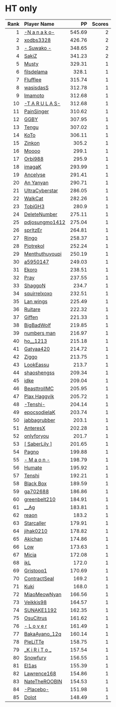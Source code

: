 # HT only
| Rank | Player Name |  PP  | Scores |
| ----:|:----------- | ----:| ------:|
| 1 | [-N a n a k o-](https://osu.ppy.sh/u/1407516) | 545.69 | 2 |
| 2 | [xodbs3328](https://osu.ppy.sh/u/1138389) | 426.76 | 2 |
| 3 | [- Suwako -](https://osu.ppy.sh/u/4104664) | 348.65 | 2 |
| 4 | [SakiZ](https://osu.ppy.sh/u/4347191) | 341.23 | 2 |
| 5 | [Musty](https://osu.ppy.sh/u/251683) | 329.31 | 1 |
| 6 | [filsdelama](https://osu.ppy.sh/u/2831793) | 328.1 | 1 |
| 7 | [Flufflee](https://osu.ppy.sh/u/2245411) | 315.74 | 1 |
| 8 | [wasisdasS](https://osu.ppy.sh/u/1999698) | 312.78 | 1 |
| 9 | [Imamoto](https://osu.ppy.sh/u/1201224) | 312.68 | 1 |
| 10 | [-T A R U L A S-](https://osu.ppy.sh/u/3179601) | 312.68 | 1 |
| 11 | [PainSinger](https://osu.ppy.sh/u/697843) | 310.62 | 1 |
| 12 | [GGBY](https://osu.ppy.sh/u/629717) | 307.95 | 1 |
| 13 | [Tengu](https://osu.ppy.sh/u/380836) | 307.02 | 1 |
| 14 | [KoTo](https://osu.ppy.sh/u/1382805) | 306.11 | 1 |
| 15 | [Zinkon](https://osu.ppy.sh/u/85043) | 305.2 | 1 |
| 16 | [Moooo](https://osu.ppy.sh/u/811829) | 299.1 | 1 |
| 17 | [Orbi988](https://osu.ppy.sh/u/3574151) | 295.9 | 1 |
| 18 | [imagaK](https://osu.ppy.sh/u/2022445) | 293.99 | 1 |
| 19 | [Ancelyse](https://osu.ppy.sh/u/1014222) | 291.41 | 1 |
| 20 | [An Yanyan](https://osu.ppy.sh/u/1936416) | 290.71 | 1 |
| 21 | [UltraCyberstar](https://osu.ppy.sh/u/2268509) | 286.05 | 1 |
| 22 | [WalkCat](https://osu.ppy.sh/u/936337) | 282.26 | 1 |
| 23 | [TobiGH3](https://osu.ppy.sh/u/3341040) | 280.9 | 1 |
| 24 | [DeleteNumber](https://osu.ppy.sh/u/4837956) | 275.11 | 1 |
| 25 | [pdjosungmo1412](https://osu.ppy.sh/u/1193823) | 275.04 | 1 |
| 26 | [sprItzEr](https://osu.ppy.sh/u/818633) | 264.81 | 1 |
| 27 | [Ringo](https://osu.ppy.sh/u/815706) | 258.37 | 1 |
| 28 | [Piotrekol](https://osu.ppy.sh/u/304520) | 252.24 | 1 |
| 29 | [Menthuthuyoupi](https://osu.ppy.sh/u/2715937) | 250.19 | 1 |
| 30 | [a5950147](https://osu.ppy.sh/u/528881) | 249.03 | 1 |
| 31 | [Ekoro](https://osu.ppy.sh/u/284905) | 238.51 | 1 |
| 32 | [Pray](https://osu.ppy.sh/u/2190336) | 237.55 | 1 |
| 33 | [ShaggoN](https://osu.ppy.sh/u/39129) | 234.7 | 1 |
| 34 | [squirrelxoxo](https://osu.ppy.sh/u/3842877) | 232.51 | 1 |
| 35 | [Lan wings](https://osu.ppy.sh/u/467860) | 225.49 | 1 |
| 36 | [Ruitare](https://osu.ppy.sh/u/973123) | 222.32 | 1 |
| 37 | [Giffen](https://osu.ppy.sh/u/903117) | 221.33 | 1 |
| 38 | [BigBadWolf](https://osu.ppy.sh/u/2316176) | 219.85 | 1 |
| 39 | [numbers man](https://osu.ppy.sh/u/2009874) | 216.97 | 1 |
| 40 | [ho__1213](https://osu.ppy.sh/u/1026986) | 215.18 | 1 |
| 41 | [Gatyaa420](https://osu.ppy.sh/u/984132) | 214.72 | 1 |
| 42 | [Ziggo](https://osu.ppy.sh/u/1472659) | 213.75 | 1 |
| 43 | [LookEassu](https://osu.ppy.sh/u/2604803) | 213.7 | 1 |
| 44 | [shaoshengss](https://osu.ppy.sh/u/1033926) | 209.34 | 1 |
| 45 | [idke](https://osu.ppy.sh/u/4650315) | 209.04 | 1 |
| 46 | [BeasttrollMC](https://osu.ppy.sh/u/3171691) | 205.95 | 1 |
| 47 | [Plax Haggvik](https://osu.ppy.sh/u/103447) | 205.72 | 1 |
| 48 | [-Tenshi-](https://osu.ppy.sh/u/1442333) | 204.14 | 1 |
| 49 | [epocsodielaK](https://osu.ppy.sh/u/1480755) | 203.74 | 1 |
| 50 | [jabbagrubber](https://osu.ppy.sh/u/732820) | 203.1 | 1 |
| 51 | [AnteresX](https://osu.ppy.sh/u/3764700) | 202.28 | 1 |
| 52 | [onlyforyou](https://osu.ppy.sh/u/597858) | 201.7 | 1 |
| 53 | [[ SaberLily ]](https://osu.ppy.sh/u/3937927) | 201.65 | 1 |
| 54 | [Pagno](https://osu.ppy.sh/u/1907940) | 199.88 | 1 |
| 55 | [- M a o n -](https://osu.ppy.sh/u/701533) | 198.79 | 1 |
| 56 | [Humate](https://osu.ppy.sh/u/990154) | 195.92 | 1 |
| 57 | [Tenshi](https://osu.ppy.sh/u/741940) | 192.21 | 1 |
| 58 | [Black Box](https://osu.ppy.sh/u/710601) | 189.59 | 1 |
| 59 | [ga702688](https://osu.ppy.sh/u/1273274) | 186.86 | 1 |
| 60 | [greenbelt210](https://osu.ppy.sh/u/4137215) | 184.91 | 1 |
| 61 | [__Ag](https://osu.ppy.sh/u/962837) | 183.81 | 1 |
| 62 | [reaon](https://osu.ppy.sh/u/3248930) | 183.2 | 1 |
| 63 | [Starcaller](https://osu.ppy.sh/u/3515859) | 179.91 | 1 |
| 64 | [jihak0210](https://osu.ppy.sh/u/1033244) | 178.82 | 1 |
| 65 | [Akichan](https://osu.ppy.sh/u/677214) | 174.86 | 1 |
| 66 | [Low](https://osu.ppy.sh/u/976963) | 173.63 | 1 |
| 67 | [Micia](https://osu.ppy.sh/u/131118) | 172.08 | 1 |
| 68 | [ikL](https://osu.ppy.sh/u/1005807) | 172.0 | 1 |
| 69 | [Gristooq1](https://osu.ppy.sh/u/3148782) | 170.69 | 1 |
| 70 | [ContractSeal](https://osu.ppy.sh/u/1904079) | 169.2 | 1 |
| 71 | [Kuki](https://osu.ppy.sh/u/3518735) | 168.0 | 1 |
| 72 | [MiaoMeowNyan](https://osu.ppy.sh/u/2503072) | 166.56 | 1 |
| 73 | [Veikkis98](https://osu.ppy.sh/u/1605553) | 164.57 | 1 |
| 74 | [SUNAKE1192](https://osu.ppy.sh/u/608414) | 162.35 | 1 |
| 75 | [OsuCitrus](https://osu.ppy.sh/u/6337361) | 161.62 | 1 |
| 76 | [- L o v e r](https://osu.ppy.sh/u/770752) | 161.49 | 1 |
| 77 | [BakaAyano_12q](https://osu.ppy.sh/u/1202781) | 160.14 | 1 |
| 78 | [PleLiTTe](https://osu.ppy.sh/u/2732421) | 158.75 | 1 |
| 79 | [_K i R i T o _](https://osu.ppy.sh/u/2944001) | 157.54 | 1 |
| 80 | [Snowfury](https://osu.ppy.sh/u/3395820) | 156.55 | 1 |
| 81 | [El1as](https://osu.ppy.sh/u/452429) | 155.39 | 1 |
| 82 | [Lawrence168](https://osu.ppy.sh/u/1931223) | 154.86 | 1 |
| 83 | [NateTheROOBIN](https://osu.ppy.sh/u/2288363) | 154.53 | 1 |
| 84 | [-Placebo-](https://osu.ppy.sh/u/459496) | 151.98 | 1 |
| 85 | [Dolot](https://osu.ppy.sh/u/398499) | 148.49 | 1 |
